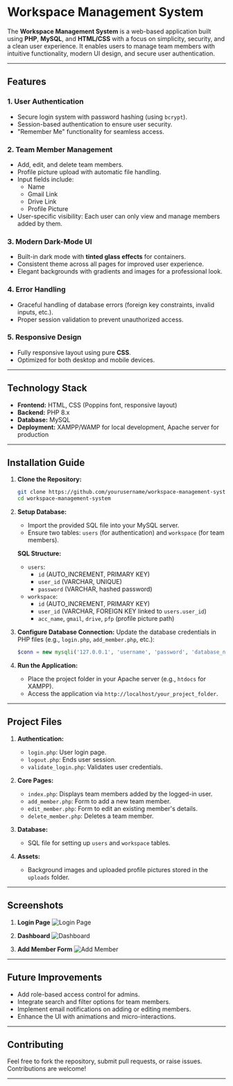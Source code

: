 # Workspace Management System

The **Workspace Management System** is a web-based application built using **PHP**, **MySQL**, and **HTML/CSS** with a focus on simplicity, security, and a clean user experience. It enables users to manage team members with intuitive functionality, modern UI design, and secure user authentication.

---

## Features

### 1. **User Authentication**
   - Secure login system with password hashing (using `bcrypt`).
   - Session-based authentication to ensure user security.
   - "Remember Me" functionality for seamless access.

### 2. **Team Member Management**
   - Add, edit, and delete team members.
   - Profile picture upload with automatic file handling.
   - Input fields include:
     - Name
     - Gmail Link
     - Drive Link
     - Profile Picture
   - User-specific visibility: Each user can only view and manage members added by them.

### 3. **Modern Dark-Mode UI**
   - Built-in dark mode with **tinted glass effects** for containers.
   - Consistent theme across all pages for improved user experience.
   - Elegant backgrounds with gradients and images for a professional look.

### 4. **Error Handling**
   - Graceful handling of database errors (foreign key constraints, invalid inputs, etc.).
   - Proper session validation to prevent unauthorized access.

### 5. **Responsive Design**
   - Fully responsive layout using pure **CSS**.
   - Optimized for both desktop and mobile devices.

---

## Technology Stack

- **Frontend:** HTML, CSS (Poppins font, responsive layout)
- **Backend:** PHP 8.x
- **Database:** MySQL
- **Deployment:** XAMPP/WAMP for local development, Apache server for production

---

## Installation Guide

1. **Clone the Repository:**
   ```bash
   git clone https://github.com/yourusername/workspace-management-system.git
   cd workspace-management-system
   ```

2. **Setup Database:**
   - Import the provided SQL file into your MySQL server.
   - Ensure two tables: `users` (for authentication) and `workspace` (for team members).

   **SQL Structure:**
   - `users`:
     - `id` (AUTO_INCREMENT, PRIMARY KEY)
     - `user_id` (VARCHAR, UNIQUE)
     - `password` (VARCHAR, hashed password)
   - `workspace`:
     - `id` (AUTO_INCREMENT, PRIMARY KEY)
     - `user_id` (VARCHAR, FOREIGN KEY linked to `users.user_id`)
     - `acc_name`, `gmail`, `drive`, `pfp` (profile picture path)

3. **Configure Database Connection:**
   Update the database credentials in PHP files (e.g., `login.php`, `add_member.php`, etc.):
   ```php
   $conn = new mysqli('127.0.0.1', 'username', 'password', 'database_name');
   ```

4. **Run the Application:**
   - Place the project folder in your Apache server (e.g., `htdocs` for XAMPP).
   - Access the application via `http://localhost/your_project_folder`.

---

## Project Files

1. **Authentication:**
   - `login.php`: User login page.
   - `logout.php`: Ends user session.
   - `validate_login.php`: Validates user credentials.

2. **Core Pages:**
   - `index.php`: Displays team members added by the logged-in user.
   - `add_member.php`: Form to add a new team member.
   - `edit_member.php`: Form to edit an existing member's details.
   - `delete_member.php`: Deletes a team member.

3. **Database:**
   - SQL file for setting up `users` and `workspace` tables.

4. **Assets:**
   - Background images and uploaded profile pictures stored in the `uploads` folder.

---

## Screenshots

1. **Login Page**
   ![Login Page](path-to-your-screenshot)

2. **Dashboard**
   ![Dashboard](path-to-your-screenshot)

3. **Add Member Form**
   ![Add Member](path-to-your-screenshot)

---

## Future Improvements

- Add role-based access control for admins.
- Integrate search and filter options for team members.
- Implement email notifications on adding or editing members.
- Enhance the UI with animations and micro-interactions.

---

## Contributing

Feel free to fork the repository, submit pull requests, or raise issues. Contributions are welcome!

---
